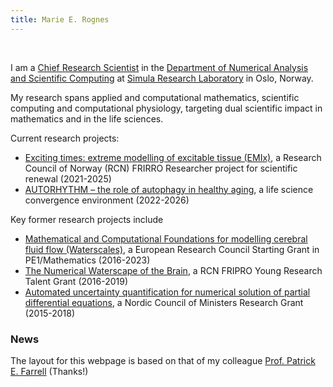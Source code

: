 ```yaml
---
title: Marie E. Rognes
---
```


&nbsp;
&nbsp;

I am a [Chief Research Scientist](https://www.simula.no/people/meg) in
the [Department of Numerical Analysis and Scientific
Computing](https://www.simula.no/research/research-departments/numerical-analysis-and-scientific-computing)
at [Simula Research Laboratory](https://www.simula.no) in Oslo,
Norway.

My research spans applied and computational mathematics, scientific
computing and computational physiology, targeting dual scientific
impact in mathematics and in the life sciences.

Current research projects:
 - [Exciting times: extreme modelling of excitable tissue (EMIx)](https://www.simula.no/research/projects/exciting-times-extreme-modelling-excitable-tissue-emix), a Research Council of Norway (RCN) FRIRRO Researcher project for scientific renewal (2021-2025) 
 - [AUTORHYTHM – the role of autophagy in healthy aging](https://www.uio.no/english/research/strategic-research-areas/life-science/research/convergence-environments/autorhythm/), a life science convergence environment (2022-2026) 

Key former research projects include
 - [Mathematical and Computational Foundations for modelling cerebral fluid flow (Waterscales)](https://www.simula.no/research/projects/waterscales-mathematical-and-computational-foundations-modeling-cerebral-fluid), a European Research Council Starting Grant in PE1/Mathematics (2016-2023)
 - [The Numerical Waterscape of the Brain](https://www.simula.no/research/projects/waterscape-numerical-waterscape-brain), a RCN FRIPRO Young Research Talent Grant (2016-2019)
 - [Automated uncertainty quantification for numerical solution of partial differential equations](https://www.simula.no/research/projects/auq-pde-automated-uncertainty-quantification-numerical-solutions-partial), a Nordic Council of Ministers Research Grant (2015-2018)

<h3 id="news">News</h3>

<p></p>

The layout for this webpage is based on that of my colleague [Prof. Patrick E. Farrell](https://pefarrell.org/) (Thanks!)
